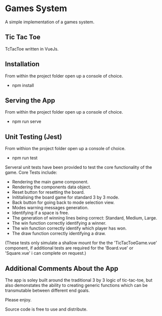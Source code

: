 # Games System

A simple implementation of a games system.

## Tic Tac Toe

TcTacToe written in VueJs.

## Installation
From within the project folder open up a console of choice.
- npm install

## Serving the App
From within the project folder open up a console of choice.
- npm run serve

## Unit Testing (Jest)
From withion the project folder open up a console of choice.
- npm run test 

Serveral unit tests have been provided to test the core functionality of the game.
Core Tests include:
- Rendering the main game component.
- Rendering the components data object.
- Reset button for resetting the board.
- Inititalising the board game for standard 3 by 3 mode.
- Back button for going back to mode selection view.
- Modes warning messages generation.
- Identifying if a space is free.
- The generation of winning lines being correct: Standard, Medium, Large.
- The win function correctly identifying a winner.
- The win function correctly identify which player has won.
- The draw function correctly identifying a draw.

(These tests only simulate a shallow mount for the the 'TicTacToeGame.vue' component, if additional tests are required for the 'Board.vue' or 'Square.vue' i can complete on request.)

## Additional Comments About the App
The app is soley built around the traditional 3 by 3 logic of tic-tac-toe, but also demonstates the ability to creating generic functions which can be transmutable between different end goals.

Please enjoy.

Source code is free to use and distribute.
